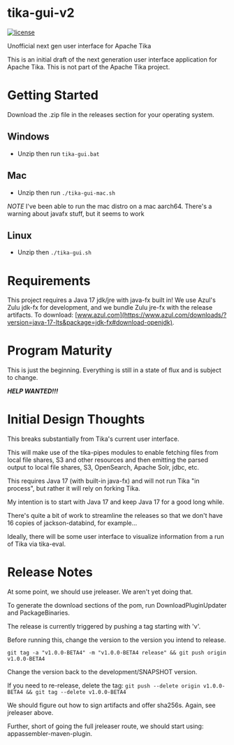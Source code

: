 # tika-gui-v2

[![license](https://img.shields.io/github/license/apache/tika.svg?maxAge=2592000)](http://www.apache.org/licenses/LICENSE-2.0)

Unofficial next gen user interface for Apache Tika

This is an initial draft of the next generation user interface application for Apache Tika.
This is not part of the Apache Tika project.

# Getting Started
Download the .zip file in the releases section for your operating system.

## Windows
 * Unzip then run `tika-gui.bat`

## Mac
 * Unzip then run `./tika-gui-mac.sh`

*NOTE* I've been able to run the mac distro on a mac aarch64.  There's a warning about javafx stuff, but it seems to work


## Linux
 * Unzip then `./tika-gui.sh`

# Requirements
This project requires a Java 17 jdk/jre with java-fx built in! We use Azul's Zulu jdk-fx for development, and we bundle Zulu jre-fx with the release artifacts.  To download: [www.azul.com](https://www.azul.com/downloads/?version=java-17-lts&package=jdk-fx#download-openjdk).

# Program Maturity
This is just the beginning.  Everything is still in a state of flux and is subject to change. 

***HELP WANTED!!!***

# Initial Design Thoughts
This breaks substantially from Tika's current user interface.

This will make use of the tika-pipes modules to enable fetching files from 
local file shares, S3 and other resources and then emitting the parsed output
to local file shares, S3, OpenSearch, Apache Solr, jdbc, etc.

This requires Java 17 (with built-in java-fx) and will not run Tika "in process", but rather 
it will rely on forking Tika. 

My intention is to start with Java 17 and keep Java 17 for a good long while. 

There's quite a bit of work to streamline the releases so that we don't have 16 copies of
jackson-databind, for example...

Ideally, there will be some user interface to visualize information from
a run of Tika via tika-eval.

# Release Notes
At some point, we should use jreleaser.  We aren't yet doing that.

To generate the download sections of the pom, run DownloadPluginUpdater and PackageBinaries.

The release is currently triggered by pushing a tag starting with 'v'.

Before running this, change the version to the version you intend to release.

```git tag -a "v1.0.0-BETA4" -m "v1.0.0-BETA4 release" && git push origin v1.0.0-BETA4```

Change the version back to the development/SNAPSHOT version.

If you need to re-release, delete the tag:
```git push --delete origin v1.0.0-BETA4 && git tag --delete v1.0.0-BETA4```

We should figure out how to sign artifacts and offer sha256s.  Again, see jreleaser above.

Further, short of going the full jreleaser route, we should start using: appassembler-maven-plugin.

